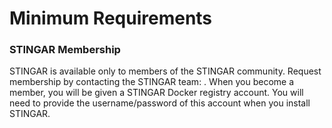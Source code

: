 <h1>Minimum Requirements</h1>

<h3>STINGAR Membership</h3>
STINGAR is available only to members of the STINGAR community. Request membership by contacting the STINGAR team: <team-stingar@duke.edu>. When you become a member, you will be given a STINGAR Docker registry account. You will need to provide the username/password of this account when you install STINGAR.

